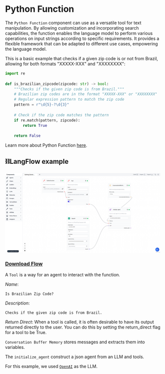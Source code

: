 # Python Function


The `Python Function` component can use as a versatile tool for text manipulation. By allowing customization and incorporating search capabilities, the function enables the language model to perform various operations on input strings according to specific requirements. It provides a flexible framework that can be adapted to different use cases, empowering the language model.

This is a basic example that checks if a given zip code is or not from Brazil, allowing for both formats "XXXXX-XXX" and "XXXXXXXX":

```python
import re

def is_brazilian_zipcode(zipcode: str) -> bool:
    """Checks if the given zip code is from Brazil."""
    # Brazilian zip codes are in the format "XXXXX-XXX" or "XXXXXXXX"
    # Regular expression pattern to match the zip code
    pattern = r"\d{5}-?\d{3}"
    
    # Check if the zip code matches the pattern
    if re.match(pattern, zipcode):
        return True
    
    return False
```
Learn more about Python Function [here](https://python.langchain.com/en/latest/modules/agents/tools/custom_tools.html#using-the-tool-decorator).

## ⛓️LangFlow example

![Python Function](img/python-function.png)

 ### <a target="\_blank" href="json_files/Python_Function.json" download>Download Flow</a>

A `Tool` is a way for an agent to interact with the function.

*Name*:
```text
Is Brazilian Zip Code?
```

*Description*:
```text
Checks if the given zip code is from Brazil.
```
 *Return Direct*:
 When a tool is called, it is often desirable to have its output returned directly to the user. You can do this by setting the return_direct flag for a tool to be True.

`Conversation Buffer Memory` stores messages and extracts them into variables.

The `initialize_agent` construct a json agent from an LLM and tools.

For this example, we used [`OpenAI`](https://platform.openai.com/) as the LLM.